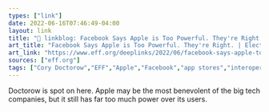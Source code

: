 ```yaml
---
types: ["link"]
date: 2022-06-16T07:46:49-04:00
layout: link
title: "🔗 linkblog: Facebook Says Apple is Too Powerful. They're Right. | Electronic Frontier Foundation'"
art_title: "Facebook Says Apple is Too Powerful. They're Right. | Electronic Frontier Foundation"
art_link: "https://www.eff.org/deeplinks/2022/06/facebook-says-apple-too-powerful-theyre-right"
sources: ["eff.org"]
tags: ["Cory Doctorow","EFF","Apple","Facebook","app stores","interoperability","platforms"]
---
```

Doctorow is spot on here. Apple may be the most benevolent of the big tech companies, but it still has far too much power over its users.
 
